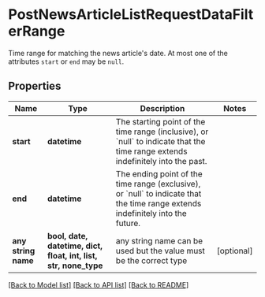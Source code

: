 # PostNewsArticleListRequestDataFilterRange

Time range for matching the news article's date. At most one of the attributes `start` or `end` may be `null`.

## Properties
Name | Type | Description | Notes
------------ | ------------- | ------------- | -------------
**start** | **datetime** | The starting point of the time range (inclusive), or &#x60;null&#x60; to indicate that the time range extends indefinitely into the past. | 
**end** | **datetime** | The ending point of the time range (exclusive), or &#x60;null&#x60; to indicate that the time range extends indefinitely into the future. | 
**any string name** | **bool, date, datetime, dict, float, int, list, str, none_type** | any string name can be used but the value must be the correct type | [optional]

[[Back to Model list]](../README.md#documentation-for-models) [[Back to API list]](../README.md#documentation-for-api-endpoints) [[Back to README]](../README.md)


